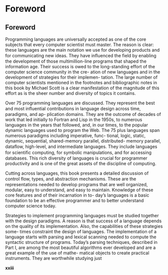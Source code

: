 # Foreword

## **Foreword**

Programming languages are universally accepted as one of the core subjects that
every computer scientist must master. The reason is clear: these languages are
the main notation we use for developing products and for communicating new
ideas.
They have inﬂuenced the ﬁeld by enabling the development of those
multimillion-line programs that shaped the information age. Their success is
owed to the long-standing effort of the computer science community in the cre-
ation of new languages and in the development of strategies for their implemen-
tation. The large number of computer scientists mentioned in the footnotes and
bibliographic notes in this book by Michael Scott is a clear manifestation of the
magnitude of this effort as is the sheer number and diversity of topics it contains.

Over 75 programming languages are discussed. They represent the best and
most inﬂuential contributions in language design across time, paradigms, and ap-
plication domains. They are the outcome of decades of work that led initially to
Fortran and Lisp in the 1950s, to numerous languages in the years that followed,
and, in our times, to the popular dynamic languages used to program the Web.
The 75 plus languages span numerous paradigms including imperative, func-
tional, logic, static, dynamic, sequential, shared-memory parallel, distributed-
memory parallel, dataﬂow, high-level, and intermediate languages. They include
languages for scientiﬁc computing, for symbolic manipulations, and for accessing
databases. This rich diversity of languages is crucial for programmer productivity
and is one of the great assets of the discipline of computing.

Cutting across languages, this book presents a detailed discussion of control
ﬂow, types, and abstraction mechanisms. These are the representations needed
to develop programs that are well organized, modular, easy to understand, and
easy to maintain. Knowledge of these core features and of their incarnation in to-
day’s languages is a basic foundation to be an effective programmer and to better
understand computer science today.

Strategies to implement programming languages must be studied together
with the design paradigms. A reason is that success of a language depends on
the quality of its implementation. Also, the capabilities of these strategies some-
times constraint the design of languages. The implementation of a language starts
with parsing and lexical scanning needed to compute the syntactic structure of
programs. Today’s parsing techniques, described in Part I, are among the most
beautiful algorithms ever developed and are a great example of the use of mathe-
matical objects to create practical instruments. They are worthwhile studying just

**xxiii**


